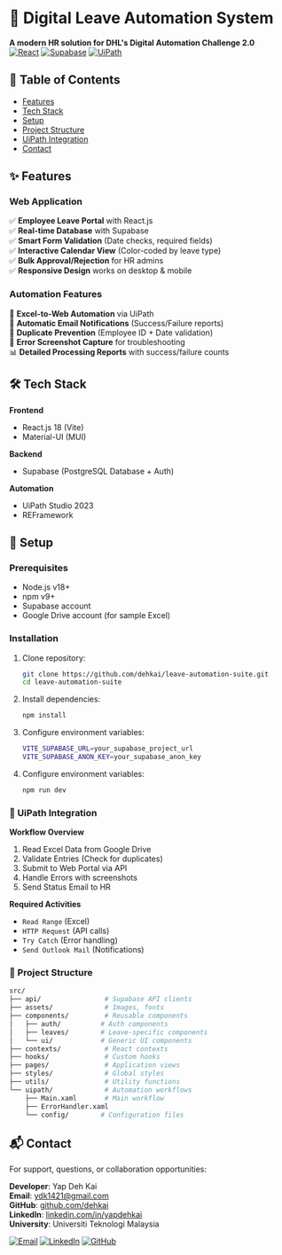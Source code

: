 # 🌟 Digital Leave Automation System

**A modern HR solution for DHL's Digital Automation Challenge 2.0**  
[![React](https://img.shields.io/badge/React-18.2-%2361DAFB)](https://reactjs.org/)
[![Supabase](https://img.shields.io/badge/Supabase-2.38-%233ECF8E)](https://supabase.com/)
[![UiPath](https://img.shields.io/badge/UiPath-2023-%23FF5C0D)](https://www.uipath.com/)



## 📌 Table of Contents
- [Features](#-features)
- [Tech Stack](#-tech-stack)
- [Setup](#-setup)
- [Project Structure](#-project-structure)
- [UiPath Integration](#-uipath-integration)
- [Contact](#-contact)

## ✨ Features

### Web Application
✅ **Employee Leave Portal** with React.js  
✅ **Real-time Database** with Supabase  
✅ **Smart Form Validation** (Date checks, required fields)  
✅ **Interactive Calendar View** (Color-coded by leave type)  
✅ **Bulk Approval/Rejection** for HR admins  
✅ **Responsive Design** works on desktop & mobile  

### Automation Features
🤖 **Excel-to-Web Automation** via UiPath  
📧 **Automatic Email Notifications** (Success/Failure reports)  
🔄 **Duplicate Prevention** (Employee ID + Date validation)  
📸 **Error Screenshot Capture** for troubleshooting  
📊 **Detailed Processing Reports** with success/failure counts  

## 🛠 Tech Stack

**Frontend**  
- React.js 18 (Vite)
- Material-UI (MUI)

**Backend**  
- Supabase (PostgreSQL Database + Auth)

**Automation**  
- UiPath Studio 2023
- REFramework 

## 🚀 Setup

### Prerequisites
- Node.js v18+
- npm v9+
- Supabase account
- Google Drive account (for sample Excel)

### Installation
1. Clone repository:
   ```bash
   git clone https://github.com/dehkai/leave-automation-suite.git
   cd leave-automation-suite

2. Install dependencies:
   ```bash
   npm install

3. Configure environment variables:
   ```bash
   VITE_SUPABASE_URL=your_supabase_project_url
   VITE_SUPABASE_ANON_KEY=your_supabase_anon_key

4. Configure environment variables:
   ```bash
   npm run dev

### 🤖 UiPath Integration

**Workflow Overview**  
1. Read Excel Data from Google Drive  
2. Validate Entries (Check for duplicates)  
3. Submit to Web Portal via API  
4. Handle Errors with screenshots  
5. Send Status Email to HR  

**Required Activities**  
- `Read Range` (Excel)  
- `HTTP Request` (API calls)  
- `Try Catch` (Error handling)  
- `Send Outlook Mail` (Notifications)

### 📂 Project Structure
```bash
src/
├── api/                # Supabase API clients
├── assets/             # Images, fonts
├── components/         # Reusable components
│   ├── auth/          # Auth components
│   ├── leaves/        # Leave-specific components
│   └── ui/            # Generic UI components
├── contexts/           # React contexts
├── hooks/              # Custom hooks
├── pages/              # Application views
├── styles/             # Global styles
├── utils/              # Utility functions
└── uipath/             # Automation workflows
    ├── Main.xaml       # Main workflow
    ├── ErrorHandler.xaml
    └── config/        # Configuration files
```
## 📬 Contact

For support, questions, or collaboration opportunities:

**Developer**: Yap Deh Kai  
**Email**: ydk1421@gmail.com   
**GitHub**: [github.com/dehkai](https://github.com/dehkai)  
**LinkedIn**: [linkedin.com/in/yapdehkai](https://linkedin.com/in/yapdehkai)  
**University**: Universiti Teknologi Malaysia  

[![Email](https://img.shields.io/badge/Email-Contact%20Me-red)](mailto:ydk1421@gmail.com)
[![LinkedIn](https://img.shields.io/badge/LinkedIn-Connect-blue)](https://linkedin.com/in/yapdehkai)
[![GitHub](https://img.shields.io/badge/GitHub-Follow-lightgrey)](https://github.com/dehkai)

